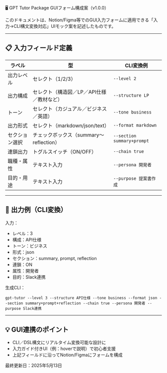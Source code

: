 🖥 GPT Tutor Package GUIフォーム構成案（v1.0.0）

このドキュメントは、Notion/Figma等でのGUI入力フォームに適用できる「入力→CLI構文変換対応」UIモック案を記述したものです。

---

## 📋 入力フィールド定義

| ラベル     | 型                            | CLI変換例                     |
| ------- | ---------------------------- | -------------------------- |
| 出力レベル   | セレクト（1/2/3）                  | `--level 2`                |
| 出力構成    | セレクト（構造図／LP／API仕様／教材など）      | `--structure LP`           |
| トーン     | セレクト（カジュアル／ビジネス／英語）          | `--tone business`          |
| 出力形式    | セレクト（markdown/json/text）     | `--format markdown`        |
| セクション選択 | チェックボックス（summary〜reflection） | `--section summary+prompt` |
| 連鎖出力    | トグルスイッチ（ON/OFF）              | `--chain true`             |
| 職種・属性   | テキスト入力                       | `--persona 開発者`            |
| 目的・用途   | テキスト入力                       | `--purpose 提案書作成`          |

---

## 🧪 出力例（CLI変換）

入力：

* レベル：3
* 構成：API仕様
* トーン：ビジネス
* 形式：json
* セクション：summary, prompt, reflection
* 連鎖：ON
* 属性：開発者
* 目的：Slack連携

生成CLI：

```
gpt-tutor --level 3 --structure API仕様 --tone business --format json --section summary+prompt+reflection --chain true --persona 開発者 --purpose Slack連携
```

---

## 💡 GUI連携のポイント

* CLI／DSL構文にリアルタイム変換可能な設計に
* 入力ガイド付きUI（例：hoverで説明）で初心者支援
* 上記フィールドに沿ってNotion/Figmaにフォームを構成

最終更新日：2025年5月13日
